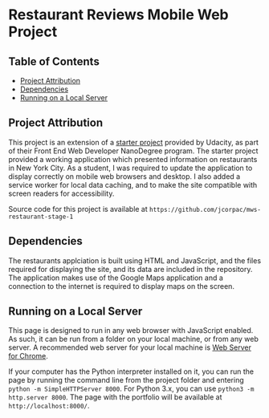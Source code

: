 # Restaurant Reviews Mobile Web Project

## Table of Contents

* [Project Attribution](#attribution)
* [Dependencies](#dependencies)
* [Running on a Local Server](#running-on-a-local-server)

## Project Attribution

This project is an extension of a [starter project](https://github.com/udacity/mws-restaurant-stage-1) provided by Udacity, as part of their Front End Web Developer NanoDegree program. The starter project provided a working application which presented information on restaurants in New York City. As a student, I was required to update the application to display correctly on mobile web browsers and desktop. I also added a service worker for local data caching, and to make the site compatible with screen readers for accessibility.

Source code for this project is available at `https://github.com/jcorpac/mws-restaurant-stage-1`

## Dependencies

The restaurants applciation is built using HTML and JavaScript, and the files required for displaying the site, and its data are included in the repository. The application makes use of the Google Maps application and a connection to the internet is required to display maps on the screen.

## Running on a Local Server
This page is designed to run in any web browser with JavaScript enabled. As such, it can be run from a folder on your local machine, or from any web server. A recommended web server for your local machine is [Web Server for Chrome](https://chrome.google.com/webstore/detail/web-server-for-chrome/ofhbbkphhbklhfoeikjpcbhemlocgigb?hl=en).

If your computer has the Python interpreter installed on it, you can run the page by running the command line from the project folder and entering `python -m SimpleHTTPServer 8000`. For Python 3.x, you can use `python3 -m http.server 8000`. The page with the portfolio will be available at `http://localhost:8000/`.
